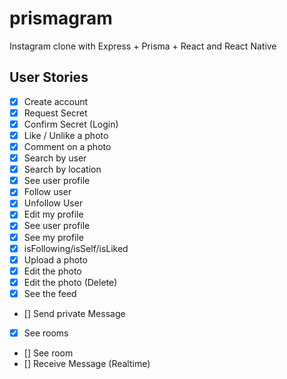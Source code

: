 # prismagram
Instagram clone with Express + Prisma + React and React Native

## User Stories

- [x] Create account
- [x] Request Secret
- [x] Confirm Secret (Login)
- [x] Like / Unlike a photo
- [x] Comment on a photo
- [x] Search by user
- [x] Search by location
- [x] See user profile
- [x] Follow user
- [x] Unfollow User
- [x] Edit my profile
- [x] See user profile
- [x] See my profile
- [x] isFollowing/isSelf/isLiked
- [x] Upload a photo
- [x] Edit the photo
- [x] Edit the photo (Delete)
- [x] See the feed
- [] Send private Message
- [x] See rooms
- [] See room
- [] Receive Message (Realtime)